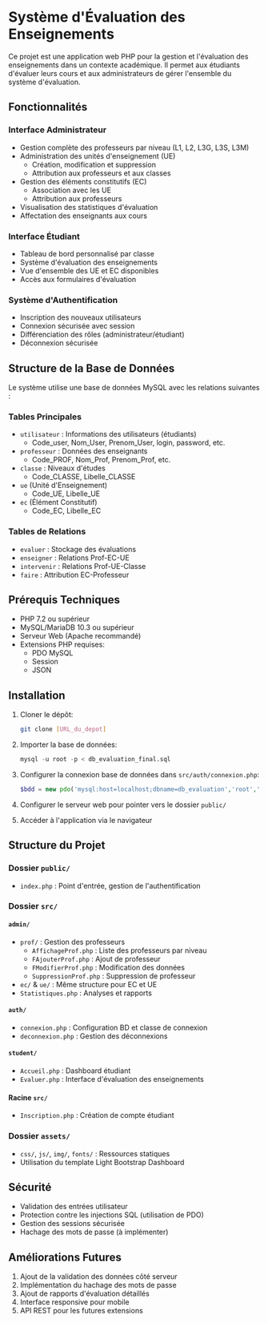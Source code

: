 # Système d'Évaluation des Enseignements

Ce projet est une application web PHP pour la gestion et l'évaluation des enseignements dans un contexte académique. Il permet aux étudiants d'évaluer leurs cours et aux administrateurs de gérer l'ensemble du système d'évaluation.

## Fonctionnalités

### Interface Administrateur

- Gestion complète des professeurs par niveau (L1, L2, L3G, L3S, L3M)
- Administration des unités d'enseignement (UE)
  - Création, modification et suppression
  - Attribution aux professeurs et aux classes
- Gestion des éléments constitutifs (EC)
  - Association avec les UE
  - Attribution aux professeurs
- Visualisation des statistiques d'évaluation
- Affectation des enseignants aux cours

### Interface Étudiant

- Tableau de bord personnalisé par classe
- Système d'évaluation des enseignements
- Vue d'ensemble des UE et EC disponibles
- Accès aux formulaires d'évaluation

### Système d'Authentification

- Inscription des nouveaux utilisateurs
- Connexion sécurisée avec session
- Différenciation des rôles (administrateur/étudiant)
- Déconnexion sécurisée

## Structure de la Base de Données

Le système utilise une base de données MySQL avec les relations suivantes :

### Tables Principales

- `utilisateur` : Informations des utilisateurs (étudiants)
  - Code_user, Nom_User, Prenom_User, login, password, etc.
- `professeur` : Données des enseignants
  - Code_PROF, Nom_Prof, Prenom_Prof, etc.
- `classe` : Niveaux d'études
  - Code_CLASSE, Libelle_CLASSE
- `ue` (Unité d'Enseignement)
  - Code_UE, Libelle_UE
- `ec` (Élément Constitutif)
  - Code_EC, Libelle_EC

### Tables de Relations

- `evaluer` : Stockage des évaluations
- `enseigner` : Relations Prof-EC-UE
- `intervenir` : Relations Prof-UE-Classe
- `faire` : Attribution EC-Professeur

## Prérequis Techniques

- PHP 7.2 ou supérieur
- MySQL/MariaDB 10.3 ou supérieur
- Serveur Web (Apache recommandé)
- Extensions PHP requises:
  - PDO MySQL
  - Session
  - JSON

## Installation

1. Cloner le dépôt:

   ```bash
   git clone [URL_du_depot]
   ```

2. Importer la base de données:

   ```sql
   mysql -u root -p < db_evaluation_final.sql
   ```

3. Configurer la connexion base de données dans `src/auth/connexion.php`:

   ```php
   $bdd = new pdo('mysql:host=localhost;dbname=db_evaluation','root','');
   ```

4. Configurer le serveur web pour pointer vers le dossier `public/`

5. Accéder à l'application via le navigateur

## Structure du Projet

### Dossier `public/`

- `index.php` : Point d'entrée, gestion de l'authentification

### Dossier `src/`

#### `admin/`

- `prof/` : Gestion des professeurs
  - `AffichageProf.php` : Liste des professeurs par niveau
  - `FAjouterProf.php` : Ajout de professeur
  - `FModifierProf.php` : Modification des données
  - `SuppressionProf.php` : Suppression de professeur
- `ec/` & `ue/` : Même structure pour EC et UE
- `Statistiques.php` : Analyses et rapports

#### `auth/`

- `connexion.php` : Configuration BD et classe de connexion
- `deconnexion.php` : Gestion des déconnexions

#### `student/`

- `Accueil.php` : Dashboard étudiant
- `Evaluer.php` : Interface d'évaluation des enseignements

#### Racine `src/`

- `Inscription.php` : Création de compte étudiant

### Dossier `assets/`

- `css/`, `js/`, `img/`, `fonts/` : Ressources statiques
- Utilisation du template Light Bootstrap Dashboard

## Sécurité

- Validation des entrées utilisateur
- Protection contre les injections SQL (utilisation de PDO)
- Gestion des sessions sécurisée
- Hachage des mots de passe (à implémenter)

## Améliorations Futures

1. Ajout de la validation des données côté serveur
2. Implémentation du hachage des mots de passe
3. Ajout de rapports d'évaluation détaillés
4. Interface responsive pour mobile
5. API REST pour les futures extensions
